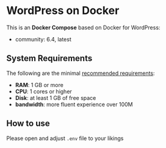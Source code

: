 # WordPress on Docker  

This is an **Docker Compose** based on Docker for WordPress:

 - community:  6.4, latest


## System Requirements

The following are the minimal [recommended requirements](https://www.wordpress.org/docs/user_guide/en/install-requirements.html):

* **RAM**: 1 GB or more
* **CPU**: 1 cores or higher
* **Disk**: at least 1 GB of free space
* **bandwidth**: more fluent experience over 100M

## How to use
Please open and adjust `.env` file to your likings